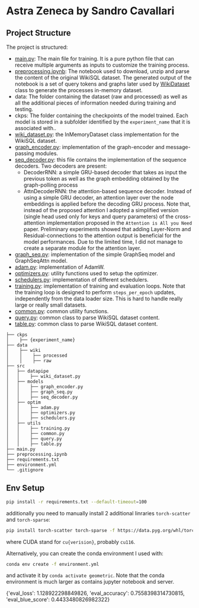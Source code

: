 # Astra Zeneca by Sandro Cavallari

## Project Structure

The project is structured:

 - [main.py](./main.py): The main file for training. It is a pure python file that can receive multiple arguments as inputs to customize the training process.
 - [preprocessing.ipynb](./preprocessing.ipynb): The notebook used to download, unzip and parse the content of the original WikiSQL dataset. The generated output of the notebook is a set of query tokens and graphs later used by [WikiDataset](./src/datapipe/wiki_dataset.py) class to generate the processes in-memory dataset.
 - data: The folder containing the dataset (raw and processed) as well as all the additional pieces of information needed during training and testing.
 - ckps: The folder containing the checkpoints of the model trained. Each model is stored in a subfolder identified by the `experiment_name` that it is associated with..
 - [wiki_dataset.py](src/datapipe/wiki_dataset.py): the InMemoryDataset class implementation for the WikiSQL dataset.
 - [graph_encoder.py](src/models/graph_encoder.py): implementation of the graph-encoder and message-passing modules.
 - [seq_decoder.py](src/models/seq_decoder.py): this file contains the implementation of the sequence decoders. Two decoders are present:
    - DecoderRNN: a simple GRU-based decoder that takes as input the previous token as well as the graph embedding obtained by the graph-polling process
    - AttnDecoderRNN: the attention-based sequence decoder. Instead of using a simple GRU decoder, an attention layer over the node embeddings is applied before the decoding GRU process. Note that, instead of the proposed attention I adopted a simplified version (single head used only for keys and query parameters) of the cross-attention implementation proposed in the `Attention is All you Need` paper. Preliminary experiments showed that adding Layer-Norm and Residual-connections to the attention output is beneficial for the model performances. Due to the limited time, I did not manage to create a separate module for the attention layer.
 - [graph_seq.py](src/models/graph_seq.py): implementation of the simple GraphSeq model and GraphSeqAttn model.
 - [adam.py](src/optim/adam.py): implementation of AdamW.
 - [optimizers.py](src/optim/optimizers.py): utility functions used to setup the optimizer.
 - [schedulers.py](src/optim/schedulers.py): implementation of different schedulers.
 - [training.py](src/utils/training.py): implementation of training and evaluation loops. Note that the training loop is designed to perform `steps_per_epoch` updates, independently from the data loader size. This is hard to handle really large or really small datasets.
 - [common.py](src/utils/common.py): common utility functions.
 - [query.py](src/utils/query.py): common class to parse WikiSQL dataset content.
 - [table.py](src/utils/table.py): common class to parse WikiSQL dataset content.


```
├── ckps
│    ├── {experiment_name}
├── data
│    ├── wiki
│    │    ├── processed
│    │    ├── raw
├── src
│   ├── datapipe
│   │    ├── wiki_dataset.py
│   ├── models
│   │    ├── graph_encoder.py
│   │    ├── graph_seq.py
│   │    ├── seq_decoder.py
│   ├── optim
│   │    ├── adam.py
│   │    ├── optimizers.py
│   │    ├── schedulers.py
│   ├── utils
│   │    ├── training.py
│   │    ├── common.py
│   │    ├── query.py
│   │    ├── table.py
├── main.py
├── preprocessing.ipynb
├── requirements.txt
├── environment.yml
└── .gitignore
```


## Env Setup




```bash
pip install -r requirements.txt --default-timeout=100
```

additionally you need to manually install 2 additional linraries `torch-scatter` and `torch-sparse`:

```bash
pip install torch-scatter torch-sparse -f https://data.pyg.org/whl/torch-1.13.0+${CUDA}.html
```
where CUDA stand for `cu{verision}`, probably `cu116`.

Alternatively, you can create the conda environment I used with:

```bash
conda env create -f environment.yml
```

and activate it by `conda activate geometric`.
Note that the conda environment is much larger as contains jupyter notebook and server.


{'eval_loss': 1.128922298849826, 'eval_accuracy': 0.7558398314730815, 'eval_blue_score': 0.4433480826982322}